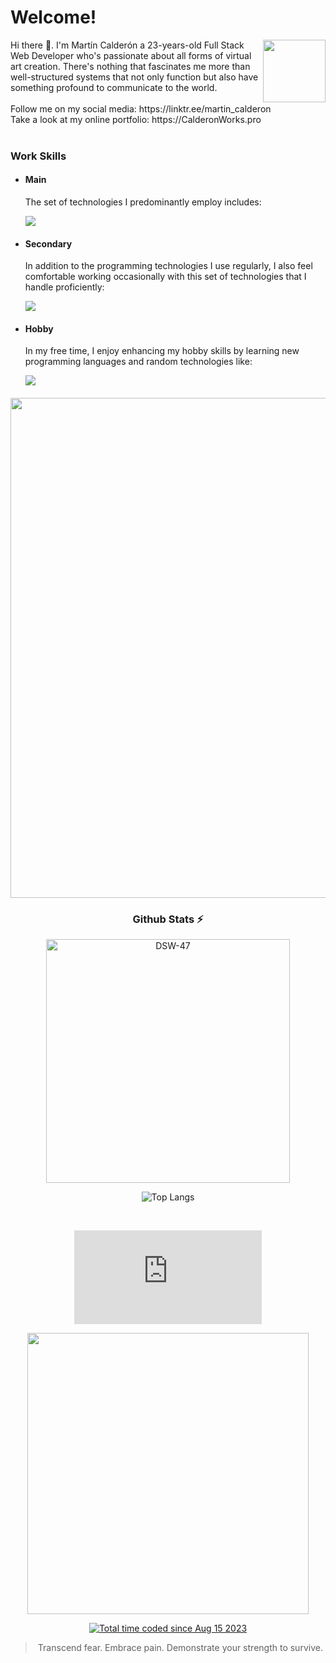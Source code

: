 # Welcome!
<div>
  <a href="https://github.com/DSW-47" title="Go to Source">
  <img align=right width=100 src="https://i.pinimg.com/originals/d0/19/72/d019725ef4da31a294694f31a3702297.gif" />
   </a>
</div>
Hi there 👋. I'm Martín Calderón a 23-years-old Full Stack Web Developer who's passionate about all forms of virtual art creation. There's nothing that fascinates me more than well-structured systems that not only function but also have something profound to communicate to the world.
<br/>
<br/>
Follow me on my social media: https://linktr.ee/martin_calderon
<br/>
Take a look at my online portfolio: https://CalderonWorks.pro
<br/><br/>

### Work Skills
- #### Main
  The set of technologies I predominantly employ includes:
  
  [![](https://skillicons.dev/icons?i=react,laravel,vuejs,js,php,tailwind,bootstrap,mysql,figma,vscode)](https://skillicons.dev)

- #### Secondary
  In addition to the programming technologies I use regularly, I also feel comfortable working occasionally with this set of technologies that I handle proficiently:

  [![](https://skillicons.dev/icons?i=nodejs,wordpress,css,html,xd)](https://skillicons.dev)

- #### Hobby
  In my free time, I enjoy enhancing my hobby skills by learning new programming languages and random technologies like:

  [![](https://skillicons.dev/icons?i=electron,java,cs,cpp,unity,python)](https://skillicons.dev)
####

<div align=center>
   <a href="https://github.com/DSW-47" title="Go to Source">
      <img align="center" width=800 src="https://github.com/DSW-47/DSW-47/assets/71650407/fb8786db-86cd-4477-b566-4eff8a47f68a" />
    </a>
</div>


<div align=center>
  
  ### Github Stats ⚡
  
  <!-- mi perfil stats de racha-->

  <a href="https://github.com/DSW-47" title="Go to Source">
    <img  width=390 src="https://github-readme-streak-stats.herokuapp.com/?user=DSW-47&show_icons=true&theme=radical&hide_border=true&pretty=true" alt="DSW-47" />
  </a>

 <!-- Mini  Lenguajes programación-->
 
![Top Langs](https://github-readme-stats.vercel.app/api/top-langs/?username=dsw-47\&layout=compact&show_icons=true&theme=radical&hide_border=true&pretty=true)  

</div>
  
  </div>
<br/>
<div align=center>

<!-- wakatime -->
  <!-- 30 dias-->
  <figure><embed src="https://wakatime.com/share/@dsw47/74f0f82d-4bfd-46f4-aeba-e8cf12cb39a7.svg"></embed></figure>  


<a href="https://wakatime.com"><img src="https://wakatime.com/share/@dsw47/74f0f82d-4bfd-46f4-aeba-e8cf12cb39a7.svg"  style="width:450px;" /></a>


<a href="https://wakatime.com/@25b1393c-7659-477a-b6de-4da0492e782b"><img src="https://wakatime.com/badge/user/25b1393c-7659-477a-b6de-4da0492e782b.svg" alt="Total time coded since Aug 15 2023" /></a>

> Transcend fear. Embrace pain. Demonstrate your strength to survive.
